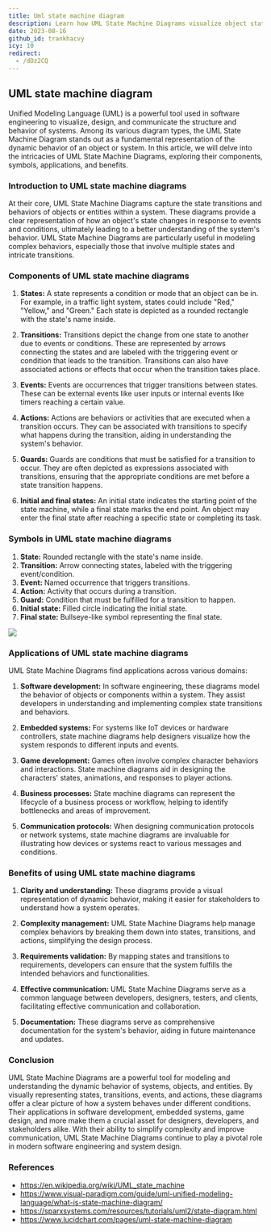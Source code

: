 ```yaml
---
title: Uml state machine diagram
description: Learn how UML State Machine Diagrams visualize object states, transitions, events, and actions to model dynamic system behavior in software development, embedded systems, and more.
date: 2023-08-16
github_id: trankhacvy
icy: 10
redirect:
  - /dDz2CQ
---
```


## UML state machine diagram

Unified Modeling Language (UML) is a powerful tool used in software engineering to visualize, design, and communicate the structure and behavior of systems. Among its various diagram types, the UML State Machine Diagram stands out as a fundamental representation of the dynamic behavior of an object or system. In this article, we will delve into the intricacies of UML State Machine Diagrams, exploring their components, symbols, applications, and benefits.

### Introduction to UML state machine diagrams

At their core, UML State Machine Diagrams capture the state transitions and behaviors of objects or entities within a system. These diagrams provide a clear representation of how an object's state changes in response to events and conditions, ultimately leading to a better understanding of the system's behavior. UML State Machine Diagrams are particularly useful in modeling complex behaviors, especially those that involve multiple states and intricate transitions.

### Components of UML state machine diagrams

1. **States:** A state represents a condition or mode that an object can be in. For example, in a traffic light system, states could include "Red," "Yellow," and "Green." Each state is depicted as a rounded rectangle with the state's name inside.

2. **Transitions:** Transitions depict the change from one state to another due to events or conditions. These are represented by arrows connecting the states and are labeled with the triggering event or condition that leads to the transition. Transitions can also have associated actions or effects that occur when the transition takes place.

3. **Events:** Events are occurrences that trigger transitions between states. These can be external events like user inputs or internal events like timers reaching a certain value.

4. **Actions:** Actions are behaviors or activities that are executed when a transition occurs. They can be associated with transitions to specify what happens during the transition, aiding in understanding the system's behavior.

5. **Guards:** Guards are conditions that must be satisfied for a transition to occur. They are often depicted as expressions associated with transitions, ensuring that the appropriate conditions are met before a state transition happens.

6. **Initial and final states:** An initial state indicates the starting point of the state machine, while a final state marks the end point. An object may enter the final state after reaching a specific state or completing its task.

### Symbols in UML state machine diagrams

1. **State:** Rounded rectangle with the state's name inside.
2. **Transition:** Arrow connecting states, labeled with the triggering event/condition.
3. **Event:** Named occurrence that triggers transitions.
4. **Action:** Activity that occurs during a transition.
5. **Guard:** Condition that must be fulfilled for a transition to happen.
6. **Initial state:** Filled circle indicating the initial state.
7. **Final state:** Bullseye-like symbol representing the final state.

![](assets/uml-state-machine-diagram.webp)

### Applications of UML state machine diagrams

UML State Machine Diagrams find applications across various domains:

1. **Software development:** In software engineering, these diagrams model the behavior of objects or components within a system. They assist developers in understanding and implementing complex state transitions and behaviors.

2. **Embedded systems:** For systems like IoT devices or hardware controllers, state machine diagrams help designers visualize how the system responds to different inputs and events.

3. **Game development:** Games often involve complex character behaviors and interactions. State machine diagrams aid in designing the characters' states, animations, and responses to player actions.

4. **Business processes:** State machine diagrams can represent the lifecycle of a business process or workflow, helping to identify bottlenecks and areas of improvement.

5. **Communication protocols:** When designing communication protocols or network systems, state machine diagrams are invaluable for illustrating how devices or systems react to various messages and conditions.

### Benefits of using UML state machine diagrams

1. **Clarity and understanding:** These diagrams provide a visual representation of dynamic behavior, making it easier for stakeholders to understand how a system operates.

2. **Complexity management:** UML State Machine Diagrams help manage complex behaviors by breaking them down into states, transitions, and actions, simplifying the design process.

3. **Requirements validation:** By mapping states and transitions to requirements, developers can ensure that the system fulfills the intended behaviors and functionalities.

4. **Effective communication:** UML State Machine Diagrams serve as a common language between developers, designers, testers, and clients, facilitating effective communication and collaboration.

5. **Documentation:** These diagrams serve as comprehensive documentation for the system's behavior, aiding in future maintenance and updates.

### Conclusion

UML State Machine Diagrams are a powerful tool for modeling and understanding the dynamic behavior of systems, objects, and entities. By visually representing states, transitions, events, and actions, these diagrams offer a clear picture of how a system behaves under different conditions. Their applications in software development, embedded systems, game design, and more make them a crucial asset for designers, developers, and stakeholders alike. With their ability to simplify complexity and improve communication, UML State Machine Diagrams continue to play a pivotal role in modern software engineering and system design.

### References

- https://en.wikipedia.org/wiki/UML_state_machine
- https://www.visual-paradigm.com/guide/uml-unified-modeling-language/what-is-state-machine-diagram/
- https://sparxsystems.com/resources/tutorials/uml2/state-diagram.html
- https://www.lucidchart.com/pages/uml-state-machine-diagram
